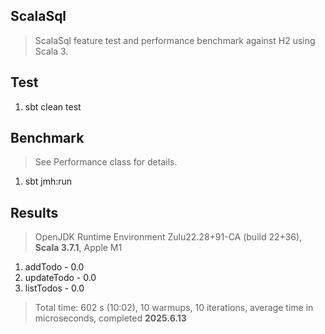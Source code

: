 ScalaSql
--------
>ScalaSql feature test and performance benchmark against H2 using Scala 3.

Test
----
1. sbt clean test

Benchmark
---------
>See Performance class for details.
1. sbt jmh:run

Results
-------
>OpenJDK Runtime Environment Zulu22.28+91-CA (build 22+36), **Scala 3.7.1**, Apple M1
1. addTodo - 0.0
2. updateTodo - 0.0
3. listTodos - 0.0
>Total time: 602 s (10:02), 10 warmups, 10 iterations, average time in microseconds, completed **2025.6.13**